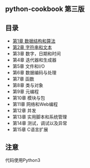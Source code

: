 ## python-cookbook 第三版


## 目录
- [第1章 数据结构和算法](Chapter1/)
- [第2章  字符串和文本](Chapter2/)
- 第3章  数字，日期和时间
- 第4章  迭代器和生成器
- 第5章  文件和I/O
- 第6章  数据编码与处理
- 第7章  函数
- 第8章  类与对象
- 第9章  元编程
- 第10章 模块与包
- 第11章 网络和Web编程
- 第12章 并发
- 第13章 实用脚本和系统管理
- 第14章 测试，调试以及异常
- 第15章 C语言扩展




## 注意
代码使用Python3
